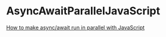 # AsyncAwaitParallelJavaScript
[How to make async/await run in parallel with JavaScript](https://programmingwithswift.com/run-async-await-in-parallel-with-javascript/)
